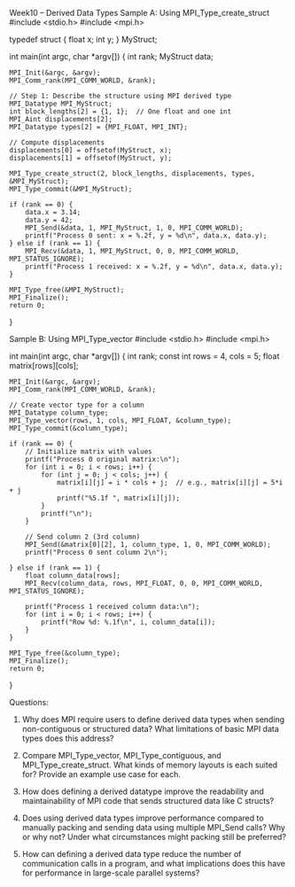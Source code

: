 Week10 – Derived Data Types
Sample A: Using MPI_Type_create_struct
#include <stdio.h>
#include <mpi.h>

typedef struct {
float x;
int y;
} MyStruct;

int main(int argc, char \*argv[]) {
int rank;
MyStruct data;

    MPI_Init(&argc, &argv);
    MPI_Comm_rank(MPI_COMM_WORLD, &rank);

    // Step 1: Describe the structure using MPI derived type
    MPI_Datatype MPI_MyStruct;
    int block_lengths[2] = {1, 1};  // One float and one int
    MPI_Aint displacements[2];
    MPI_Datatype types[2] = {MPI_FLOAT, MPI_INT};

    // Compute displacements
    displacements[0] = offsetof(MyStruct, x);
    displacements[1] = offsetof(MyStruct, y);

    MPI_Type_create_struct(2, block_lengths, displacements, types, &MPI_MyStruct);
    MPI_Type_commit(&MPI_MyStruct);

    if (rank == 0) {
        data.x = 3.14;
        data.y = 42;
        MPI_Send(&data, 1, MPI_MyStruct, 1, 0, MPI_COMM_WORLD);
        printf("Process 0 sent: x = %.2f, y = %d\n", data.x, data.y);
    } else if (rank == 1) {
        MPI_Recv(&data, 1, MPI_MyStruct, 0, 0, MPI_COMM_WORLD, MPI_STATUS_IGNORE);
        printf("Process 1 received: x = %.2f, y = %d\n", data.x, data.y);
    }

    MPI_Type_free(&MPI_MyStruct);
    MPI_Finalize();
    return 0;

}

Sample B: Using MPI_Type_vector
#include <stdio.h>
#include <mpi.h>

int main(int argc, char \*argv[]) {
int rank;
const int rows = 4, cols = 5;
float matrix[rows][cols];

    MPI_Init(&argc, &argv);
    MPI_Comm_rank(MPI_COMM_WORLD, &rank);

    // Create vector type for a column
    MPI_Datatype column_type;
    MPI_Type_vector(rows, 1, cols, MPI_FLOAT, &column_type);
    MPI_Type_commit(&column_type);

    if (rank == 0) {
        // Initialize matrix with values
        printf("Process 0 original matrix:\n");
        for (int i = 0; i < rows; i++) {
            for (int j = 0; j < cols; j++) {
                matrix[i][j] = i * cols + j;  // e.g., matrix[i][j] = 5*i + j
                printf("%5.1f ", matrix[i][j]);
            }
            printf("\n");
        }

        // Send column 2 (3rd column)
        MPI_Send(&matrix[0][2], 1, column_type, 1, 0, MPI_COMM_WORLD);
        printf("Process 0 sent column 2\n");

    } else if (rank == 1) {
        float column_data[rows];
        MPI_Recv(column_data, rows, MPI_FLOAT, 0, 0, MPI_COMM_WORLD, MPI_STATUS_IGNORE);

        printf("Process 1 received column data:\n");
        for (int i = 0; i < rows; i++) {
            printf("Row %d: %.1f\n", i, column_data[i]);
        }
    }

    MPI_Type_free(&column_type);
    MPI_Finalize();
    return 0;

}

Questions:

1. Why does MPI require users to define derived data types when sending non-contiguous or structured data? What limitations of basic MPI data types does this address?

2. Compare MPI_Type_vector, MPI_Type_contiguous, and MPI_Type_create_struct. What kinds of memory layouts is each suited for? Provide an example use case for each.

3. How does defining a derived datatype improve the readability and maintainability of MPI code that sends structured data like C structs?

4. Does using derived data types improve performance compared to manually packing and sending data using multiple MPI_Send calls? Why or why not? Under what circumstances might packing still be preferred?

5. How can defining a derived data type reduce the number of communication calls in a program, and what implications does this have for performance in large-scale parallel systems?
